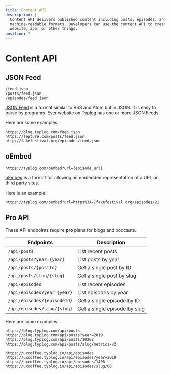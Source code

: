 ```yaml
---
title: Content API
description: |
  Content API delivers published content including posts, episodes, and moments in
  machine-readable formats. Developers can use the content API to create a custom
  website, app, or other things.
position: 7
---
```


# Content API

## JSON Feed

```
/feed.json
/posts/feed.json
/episodes/feed.json
```

[JSON Feed](https://www.jsonfeed.org/) is a format similar to RSS and
Atom but in JSON. It is easy to parse by programs. Ever website on
Typlog has one or more JSON Feeds.

Here are some examples:

```
https://blog.typlog.com/feed.json
https://lepture.com/posts/feed.json
http://fakefestival.org/episodes/feed.json
```

## oEmbed

```
https://typlog.com/oembed?url={episode_url}
```

[oEmbed](https://oembed.com/) is a format for allowing an embedded
representation of a URL on third party sites.

Here is an example:

```
https://typlog.com/oembed?url=https%3A//fakefestival.org/episodes/21
```

## Pro API

These API endpoints require **pro** plans for blogs and podcasts.

Endpoints                    | Description
---------------------------- | ----------------------------
`/api/posts`                 | List recent posts
`/api/posts?year={year}`     | List posts by year
`/api/posts/{postId}`        | Get a single post by ID
`/api/posts/slug/{slug}`     | Get a single post by slug
`/api/episodes`              | List recent episodes
`/api/episodes?year={year}`  | List episodes by year
`/api/episodes/{episodeId}`  | Get a single episode by ID
`/api/episodes/slug/{slug}`  | Get a single episode by slug

Here are some examples:

```
https://blog.typlog.com/api/posts
https://blog.typlog.com/api/posts?year=2019
https://blog.typlog.com/api/posts/10202
https://blog.typlog.com/api/posts/slug/metrics-v2

https://uxcoffee.typlog.io/api/episodes
https://uxcoffee.typlog.io/api/episodes?year=2019
https://uxcoffee.typlog.io/api/episodes/1406
https://uxcoffee.typlog.io/api/episodes/slug/66
```
